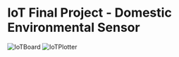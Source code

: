 # IoT Final Project - Domestic Environmental Sensor
![IoTBoard](https://user-images.githubusercontent.com/26929215/227798871-66f4a7bc-7329-4a83-b201-191edcc926ae.jpg)
![IoTPlotter](https://user-images.githubusercontent.com/26929215/227798664-c8e55216-0ca2-4516-85fd-4aaf6e6a0eb6.jpg)
